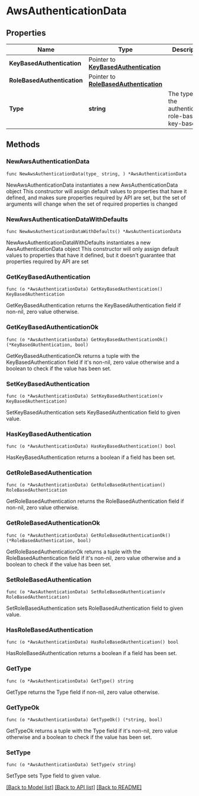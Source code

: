 # AwsAuthenticationData

## Properties

Name | Type | Description | Notes
------------ | ------------- | ------------- | -------------
**KeyBasedAuthentication** | Pointer to [**KeyBasedAuthentication**](KeyBasedAuthentication.md) |  | [optional] 
**RoleBasedAuthentication** | Pointer to [**RoleBasedAuthentication**](RoleBasedAuthentication.md) |  | [optional] 
**Type** | **string** | The type of the authentication: role-based or key-based. | 

## Methods

### NewAwsAuthenticationData

`func NewAwsAuthenticationData(type_ string, ) *AwsAuthenticationData`

NewAwsAuthenticationData instantiates a new AwsAuthenticationData object
This constructor will assign default values to properties that have it defined,
and makes sure properties required by API are set, but the set of arguments
will change when the set of required properties is changed

### NewAwsAuthenticationDataWithDefaults

`func NewAwsAuthenticationDataWithDefaults() *AwsAuthenticationData`

NewAwsAuthenticationDataWithDefaults instantiates a new AwsAuthenticationData object
This constructor will only assign default values to properties that have it defined,
but it doesn't guarantee that properties required by API are set

### GetKeyBasedAuthentication

`func (o *AwsAuthenticationData) GetKeyBasedAuthentication() KeyBasedAuthentication`

GetKeyBasedAuthentication returns the KeyBasedAuthentication field if non-nil, zero value otherwise.

### GetKeyBasedAuthenticationOk

`func (o *AwsAuthenticationData) GetKeyBasedAuthenticationOk() (*KeyBasedAuthentication, bool)`

GetKeyBasedAuthenticationOk returns a tuple with the KeyBasedAuthentication field if it's non-nil, zero value otherwise
and a boolean to check if the value has been set.

### SetKeyBasedAuthentication

`func (o *AwsAuthenticationData) SetKeyBasedAuthentication(v KeyBasedAuthentication)`

SetKeyBasedAuthentication sets KeyBasedAuthentication field to given value.

### HasKeyBasedAuthentication

`func (o *AwsAuthenticationData) HasKeyBasedAuthentication() bool`

HasKeyBasedAuthentication returns a boolean if a field has been set.

### GetRoleBasedAuthentication

`func (o *AwsAuthenticationData) GetRoleBasedAuthentication() RoleBasedAuthentication`

GetRoleBasedAuthentication returns the RoleBasedAuthentication field if non-nil, zero value otherwise.

### GetRoleBasedAuthenticationOk

`func (o *AwsAuthenticationData) GetRoleBasedAuthenticationOk() (*RoleBasedAuthentication, bool)`

GetRoleBasedAuthenticationOk returns a tuple with the RoleBasedAuthentication field if it's non-nil, zero value otherwise
and a boolean to check if the value has been set.

### SetRoleBasedAuthentication

`func (o *AwsAuthenticationData) SetRoleBasedAuthentication(v RoleBasedAuthentication)`

SetRoleBasedAuthentication sets RoleBasedAuthentication field to given value.

### HasRoleBasedAuthentication

`func (o *AwsAuthenticationData) HasRoleBasedAuthentication() bool`

HasRoleBasedAuthentication returns a boolean if a field has been set.

### GetType

`func (o *AwsAuthenticationData) GetType() string`

GetType returns the Type field if non-nil, zero value otherwise.

### GetTypeOk

`func (o *AwsAuthenticationData) GetTypeOk() (*string, bool)`

GetTypeOk returns a tuple with the Type field if it's non-nil, zero value otherwise
and a boolean to check if the value has been set.

### SetType

`func (o *AwsAuthenticationData) SetType(v string)`

SetType sets Type field to given value.



[[Back to Model list]](../README.md#documentation-for-models) [[Back to API list]](../README.md#documentation-for-api-endpoints) [[Back to README]](../README.md)


